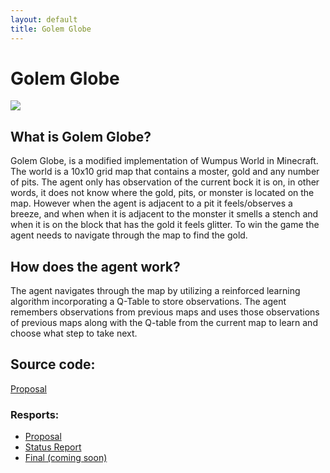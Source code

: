 ```yaml
---
layout: default
title: Golem Globe
---
```


# Golem Globe

![](https://www.ics.uci.edu/~wschallo/golemGlobe.png)

## What is Golem Globe?

Golem Globe, is a modified implementation of Wumpus World in Minecraft. The world is a 10x10 grid map that contains a moster, gold and any number of pits. The agent only has observation of the current bock it is on, in other words, it does not know where the gold, pits, or monster is located on the map. However when the agent is adjacent to a pit it feels/observes a breeze, and when when it is adjacent to the monster it smells a stench and when it is on the block that has the gold it feels glitter. To win the game the agent needs to navigate through the map to find the gold.  

## How does the agent work? 
The agent navigates through the map by utilizing a reinforced learning algorithm incorporating a Q-Table to store observations. The agent remembers observations from previous maps and uses those observations of previous maps along with the Q-table from the current map to learn and choose what step to take next. 

## Source code:
[Proposal](https://github.com/soberanc/GolemGlobe)



### Resports:

 - [Proposal](https://github.com/soberanc/GolemGlobe/blob/master/docs/proposal.md)
 - [Status Report](https://soberanc.github.io/GolemGlobe/status.html)
 - [Final (coming soon)]()
